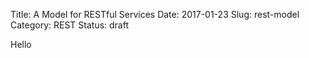 Title: A Model for RESTful Services
Date: 2017-01-23
Slug: rest-model
Category: REST
Status: draft

Hello
